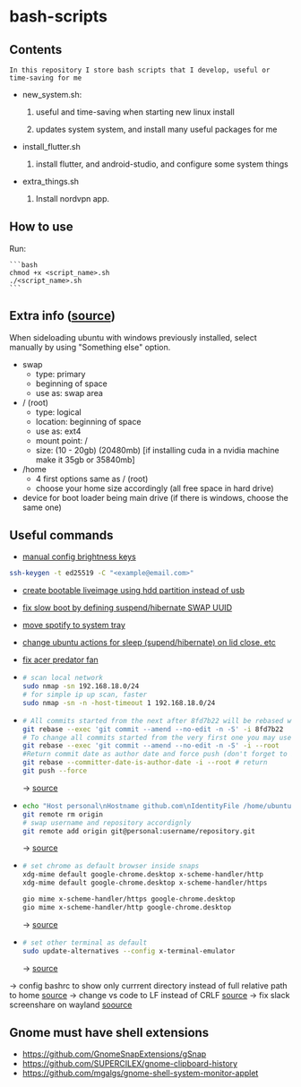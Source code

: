 # bash-scripts

## Contents

    In this repository I store bash scripts that I develop, useful or time-saving for me

- new_system.sh:

    1. useful and time-saving when starting new linux install

    2. updates system system, and install many useful packages for me

- install_flutter.sh

    1. install flutter, and android-studio, and configure some system things

- extra_things.sh

    1. Install nordvpn app.

## How to use

Run:

    ```bash
    chmod +x <script_name>.sh
    ./<script_name>.sh
    ```

## Extra info ([source](https://askubuntu.com/questions/343268/how-to-use-manual-partitioning-during-installation/343352#343352))

When sideloading ubuntu with windows previously installed, select manually by using "Something else" option.

- swap
  - type: primary
  - beginning of space
  - use as: swap area
- / (root)
  - type: logical
  - location: beginning of space
  - use as: ext4
  - mount point: /
  - size: (10 - 20gb) (20480mb) [if installing cuda in a nvidia machine make it 35gb or 35840mb]
- /home
  - 4 first options same as / (root)
  - choose your home size accordingly (all free space in hard drive)
- device for boot loader being main drive (if there is windows, choose the same one)

## Useful commands

- [manual config brightness keys](https://askubuntu.com/questions/798203/changing-screen-brightness-through-keyboard-functions-on-my-notebook)

```bash
ssh-keygen -t ed25519 -C "<example@email.com>"
```

- [create bootable liveimage using hdd partition instead of usb](https://askubuntu.com/questions/1156490/make-a-hdd-partition-work-like-usb-bootable-in-ubuntu)

- [fix slow boot by defining suspend/hibernate SWAP UUID](https://askubuntu.com/questions/1240123/how-to-enable-the-hibernate-option-in-ubuntu-20-04)

- [move spotify to system tray](https://www.maketecheasier.com/minimize-spotify-to-system-tray-linux/)

- [change ubuntu actions for sleep (supend/hibernate) on lid close, etc](https://ubuntuhandbook.org/index.php/2020/05/lid-close-behavior-ubuntu-20-04/)

- [fix acer predator fan](https://github.com/JafarAkhondali/acer-predator-turbo-and-rgb-keyboard-linux-module)

- ```bash
  # scan local network
  sudo nmap -sn 192.168.18.0/24
  # for simple ip up scan, faster
  sudo nmap -sn -n -host-timeout 1 192.168.18.0/24
  ```

- ```bash
  # All commits started from the next after 8fd7b22 will be rebased with no changes except signing
  git rebase --exec 'git commit --amend --no-edit -n -S' -i 8fd7b22
  # To change all commits started from the very first one you may use --root
  git rebase --exec 'git commit --amend --no-edit -n -S' -i --root
  #Return commit date as author date and force push (don't forget to backup before).
  git rebase --committer-date-is-author-date -i --root # return 
  git push --force
  ```
  -> [source](https://stackoverflow.com/questions/41882919/is-there-a-way-to-gpg-sign-all-previous-commits)

- ```bash
  echo "Host personal\nHostname github.com\nIdentityFile /home/ubuntu/.ssh/rasp_2023_08_27\nIdentitiesOnly yes" >> ~/.ssh/config
  git remote rm origin
  # swap username and repository accordignly
  git remote add origin git@personal:username/repository.git
  ```

  -> [source](https://www.howtogeek.com/devops/how-to-switch-a-github-repository-to-ssh-authentication/)

- ```bash
  # set chrome as default browser inside snaps
  xdg-mime default google-chrome.desktop x-scheme-handler/http
  xdg-mime default google-chrome.desktop x-scheme-handler/https

  gio mime x-scheme-handler/https google-chrome.desktop
  gio mime x-scheme-handler/http google-chrome.desktop
  ```

  -> [source](https://forum.obsidian.md/t/obsidian-doesnt-use-default-browser-on-ubuntu-22-04/68177/5)

- ```bash
  # set other terminal as default
  sudo update-alternatives --config x-terminal-emulator
  ```

  -> [source](https://devicetests.com/change-terminal-tilix-shortcut-ubuntu)

-> config bashrc to show only currrent directory instead of full relative path to home [source](https://askubuntu.com/a/232101)
-> change vs code to LF instead of CRLF [source](https://stackoverflow.com/a/48694365)
-> fix slack screenshare on wayland [soource](https://github.com/flathub/com.slack.Slack/issues/101#issuecomment-1807073763)

## Gnome must have shell extensions

- https://github.com/GnomeSnapExtensions/gSnap
- https://github.com/SUPERCILEX/gnome-clipboard-history
- https://github.com/mgalgs/gnome-shell-system-monitor-applet
